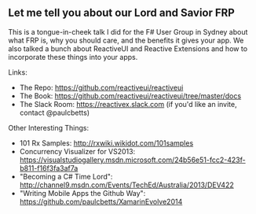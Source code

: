 ## Let me tell you about our Lord and Savior FRP

This is a tongue-in-cheek talk I did for the F# User Group in Sydney about what FRP is, why you should care, and the benefits it gives your app. We also talked a bunch about ReactiveUI and Reactive Extensions and how to incorporate these things into your apps.

Links:

 - The Repo: https://github.com/reactiveui/reactiveui
 - The Book: https://github.com/reactiveui/reactiveui/tree/master/docs
 - The Slack Room: https://reactivex.slack.com (if you'd like an invite, contact @paulcbetts)

Other Interesting Things:
 
 - 101 Rx Samples: http://rxwiki.wikidot.com/101samples
 - Concurrency Visualizer for VS2013: 
https://visualstudiogallery.msdn.microsoft.com/24b56e51-fcc2-423f-b811-f16f3fa3af7a
 - "Becoming a C# Time Lord": http://channel9.msdn.com/Events/TechEd/Australia/2013/DEV422
 - "Writing Mobile Apps the Github Way": https://github.com/paulcbetts/XamarinEvolve2014